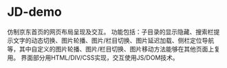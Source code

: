 # JD-demo
仿制京东首页的网页布局呈现及交互。
功能包括：子目录的显示隐藏、搜索栏提示文字的动态切换、图片轮播、图片/栏目切换、图片延迟加载、侧栏定位导航等，其中自定义的图片轮播、图片/栏目切换、图片移动方法能够在其他页面上复用。
界面部分用HTML/DIV/CSS实现，交互使用JS/DOM技术。
